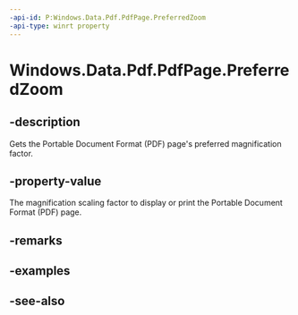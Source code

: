 ----api-id: P:Windows.Data.Pdf.PdfPage.PreferredZoom
-api-type: winrt property
---<!-- Property syntaxpublic float PreferredZoom { get; }--># Windows.Data.Pdf.PdfPage.PreferredZoom## -descriptionGets the Portable Document Format (PDF) page's preferred magnification factor.## -property-valueThe magnification scaling factor to display or print the Portable Document Format (PDF) page.## -remarks## -examples## -see-also